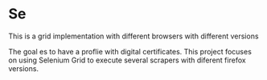 # Se
This is a grid implementation with different browsers with different versions

The goal es to have a proflie with digital certificates.
This project focuses on using Selenium Grid to execute several scrapers with diferent firefox versions.
